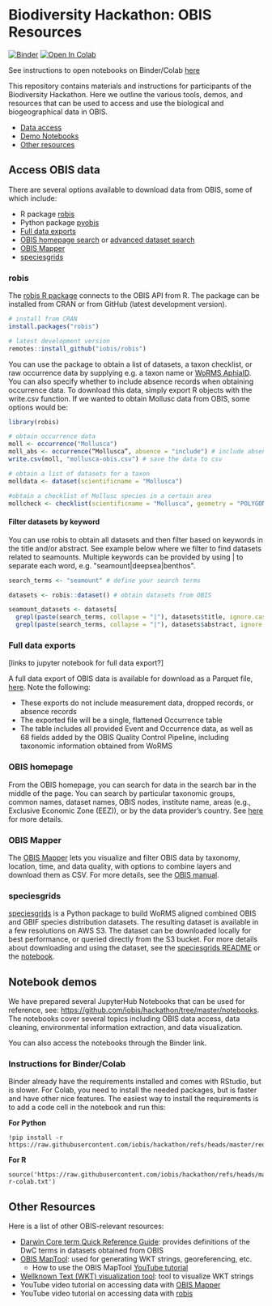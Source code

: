 # Biodiversity Hackathon: OBIS Resources

[![Binder](https://mybinder.org/badge_logo.svg)](https://mybinder.org/v2/gh/iobis/hackathon/HEAD) [![Open In Colab](https://colab.research.google.com/assets/colab-badge.svg)](https://colab.research.google.com/github/iobis/hackathon)

See instructions to open notebooks on Binder/Colab [here](#binder-instructions)

This repository contains materials and instructions for participants of the Biodiversity Hackathon.
Here we outline the various tools, demos, and resources that can be used to access and use the biological and biogeographical data in OBIS.

- [Data access](#access-obis-data)
- [Demo Notebooks](#notebook-demos)
- [Other resources](#other-resources)

## Access OBIS data

There are several options available to download data from OBIS, some of which include:

- R package [robis](https://github.com/iobis/robis)
- Python package [pyobis](https://github.com/iobis/pyobis)
- [Full data exports](#full-data-exports)
- [OBIS homepage search](https://obis.org/) or [advanced dataset search](https://obis.org/datasets)
- [OBIS Mapper](https://mapper.obis.org/)
- [speciesgrids](#speciesgrids)

### robis

The [robis R package](https://github.com/iobis/robis) connects to the OBIS API from R. The package can be installed from CRAN or from GitHub (latest development version). 

```r
# install from CRAN
install.packages("robis")

# latest development version
remotes::install_github("iobis/robis")
```

You can use the package to obtain a list of datasets, a taxon checklist, or raw occurrence data by supplying e.g. a taxon name or [WoRMS AphiaID](https://www.marinespecies.org/about.php). You can also specify whether to include absence records when obtaining occurrence data.
To download this data, simply export R objects with the write.csv function. If we wanted to obtain Mollusc data from OBIS, some options would be:

```r
library(robis)

# obtain occurrence data
moll <- occurrence("Mollusca")
moll_abs <- occurrence(“Mollusca”, absence = "include") # include absence records
write.csv(moll, "mollusca-obis.csv") # save the data to csv

# obtain a list of datasets for a taxon
molldata <- dataset(scientificname = "Mollusca")

#obtain a checklist of Mollusc species in a certain area
mollcheck <- checklist(scientificname = "Mollusca", geometry = "POLYGON ((2.3 51.8, 2.3 51.6, 2.6 51.6, 2.6 51.8, 2.3 51.8))")
```

#### Filter datasets by keyword

You can use robis to obtain all datasets and then filter based on keywords in the title and/or abstract. See example below where we filter to find datasets related to seamounts. Multiple keywords can be provided by using | to separate each word, e.g. "seamount|deepsea|benthos".

```r
search_terms <- "seamount" # define your search terms

datasets <- robis::dataset() # obtain datasets from OBIS

seamount_datasets <- datasets[
  grepl(paste(search_terms, collapse = "|"), datasets$title, ignore.case = TRUE) |
  grepl(paste(search_terms, collapse = "|"), datasets$abstract, ignore.case = TRUE),]
```

### Full data exports

[links to jupyter notebook for full data export?]

A full data export of OBIS data is available for download as a Parquet file, [here](https://obis.org/data/access/). Note the following:

- These exports do not include measurement data, dropped records, or absence records
- The exported file will be a single, flattened Occurrence table
- The table includes all provided Event and Occurrence data, as well as 68 fields added by the OBIS Quality Control Pipeline, including taxonomic information obtained from WoRMS

### OBIS homepage

From the OBIS homepage, you can search for data in the search bar in the middle of the page. You can search by particular taxonomic groups, common names, dataset names, OBIS nodes, institute name, areas (e.g., Exclusive Economic Zone (EEZ)), or by the data provider’s country.
See [here](https://manual.obis.org/access.html#obis-homepage-and-dataset-pages) for more details.

### OBIS Mapper

The [OBIS Mapper](https://mapper.obis.org) lets you visualize and filter OBIS data by taxonomy, location, time, and data quality, with options to combine layers and download them as CSV. For more details, see the [OBIS manual](https://manual.obis.org/access.html#mapper).

### speciesgrids

[speciesgrids](https://github.com/iobis/speciesgrids) is a Python package to build WoRMS aligned combined OBIS and GBIF species distribution datasets. The resulting dataset is available in a few resolutions on AWS S3. The dataset can be downloaded locally for best performance, or queried directly from the S3 bucket. For more details about downloading and using the dataset, see the [speciesgrids README](https://github.com/iobis/speciesgrids) or the [notebook](notebooks/Python/speciesgrids_demo.ipynb).

## Notebook demos

We have prepared several JupyterHub Notebooks that can be used for reference, see: https://github.com/iobis/hackathon/tree/master/notebooks. The notebooks cover several topics including OBIS data access, data cleaning, environmental information extraction, and data visualization.

You can also access the notebooks through the Binder link.

### Instructions for Binder/Colab

Binder already have the requirements installed and comes with RStudio, but is slower. For Colab, you need to install the needed packages, but is faster and have other nice features. The easiest way to install the requirements is to add a code cell in the notebook and run this:

**For Python**

```
!pip install -r https://raw.githubusercontent.com/iobis/hackathon/refs/heads/master/requirements.txt
```

**For R**

```
source('https://raw.githubusercontent.com/iobis/hackathon/refs/heads/master/requirements-r-colab.txt')
```

## Other Resources

Here is a list of other OBIS-relevant resources:

- [Darwin Core term Quick Reference Guide](https://dwc.tdwg.org/terms/): provides definitions of the DwC terms in datasets obtained from OBIS
- [OBIS MapTool](https://obis.org/maptool/#): used for generating WKT strings, georeferencing, etc.
  - How to use the OBIS MapTool [YouTube tutorial](https://www.youtube.com/watch?v=XM23WEvE364&list=PLlgUwSvpCFS4TS7ZN0fhByj_3EBZ5lXbF&index=14)
- [Wellknown Text (WKT) visualization tool](https://wktmap.com/): tool to visualize WKT strings
- YouTube video tutorial on accessing data with [OBIS Mapper](https://youtu.be/9PSPEtqgjUI?si=mMzqAWUbwWDIdjss)
- YouTube video tutorial on accessing data with [robis](https://youtu.be/8Ep4fGICQWU?si=8GXfZKb871r4wHzx)
